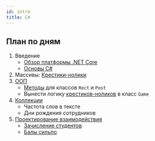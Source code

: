 ```yaml
---
id: intro
title: С#
---
```


## План по дням
1. Введение
   - [Обзор платформы .NET Core](01-dotnet-overview.md)
   - [Основы С#](02-basics.md)
2. Массивы: [Крестики-нолики](02.1-tic-tac-toe.md)
3. [ООП](03-oop.md)
   - [Методы](03.1-methods.md) для классов `Rect` и `Post`
   - Вынести логику [крестиков-ноликов](03.1-methods.md#крестики-нолики) в класс `Game`
6. [Коллекции](04-collections.md)
   - Частота слов в тексте
   - Дни рождения сотрудников
5. [Проектирование взаимодействия](05-interaction.md)
   - [Зачисление студентов](05.1-students-task.md)
   - [Балы сильпо](05.2-silpo-bonus-task.md)
